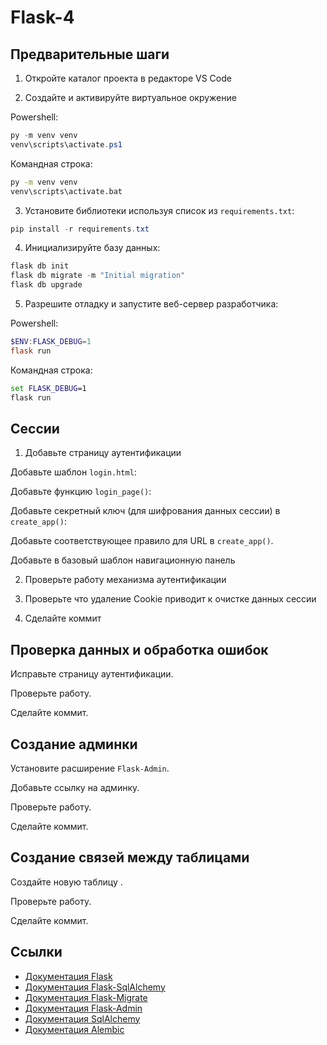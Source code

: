 # Flask-4

## Предварительные шаги

1. Откройте каталог проекта в редакторе VS Code

2. Создайте и активируйте виртуальное окружение 

Powershell:

```powershell
py -m venv venv
venv\scripts\activate.ps1
```

Командная строка:

```cmd
py -m venv venv
venv\scripts\activate.bat
```

3. Установите библиотеки используя список из `requirements.txt`:

```powershell
pip install -r requirements.txt
```

4. Инициализируйте базу данных:

```powershell
flask db init
flask db migrate -m "Initial migration"
flask db upgrade
```

5. Разрешите отладку и запустите веб-сервер разработчика:

Powershell:

```powershell
$ENV:FLASK_DEBUG=1
flask run
```

Командная строка:

```cmd
set FLASK_DEBUG=1
flask run
```

## Сессии

1. Добавьте страницу аутентификации

Добавьте шаблон `login.html`:

Добавьте функцию `login_page()`:

Добавьте секретный ключ (для шифрования данных сессии) в `create_app()`:

Добавьте соответствующее правило для URL в `create_app()`.

Добавьте в базовый шаблон навигационную панель

2. Проверьте работу механизма аутентификации

3. Проверьте что удаление Cookie приводит к очистке данных сессии

4. Сделайте коммит

## Проверка данных и обработка ошибок

Исправьте страницу аутентификации.

Проверьте работу.

Сделайте коммит.

## Создание админки

Установите расширение `Flask-Admin`.

Добавьте ссылку на админку.

Проверьте работу.

Сделайте коммит.

## Создание связей между таблицами

Создайте новую таблицу .

Проверьте работу.

Сделайте коммит.

## Ссылки

* [Документация Flask](https://flask.palletsprojects.com/)
* [Документация Flask-SqlAlchemy](https://flask-sqlalchemy.palletsprojects.com/)
* [Документация Flask-Migrate](https://flask.palletsprojects.com/)
* [Документация Flask-Admin](https://flask-admin.readthedocs.io/)
* [Документация SqlAlchemy](https://www.sqlalchemy.org/)
* [Документация Alembic](https://alembic.sqlalchemy.org/)
